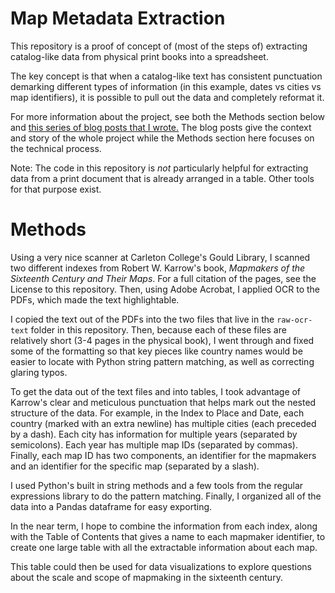 # Map Metadata Extraction

This repository is a proof of concept of (most of the steps of) extracting catalog-like
data from physical print books into a spreadsheet. 

The key concept is that when a catalog-like text has consistent punctuation demarking
different types of information (in this example, dates vs cities vs map identifiers), 
it is possible to pull out the data and completely reformat it. 

For more information about the project, see both the Methods section below and [this series
of blog posts that I wrote.](https://erinwatson.people.sites.carleton.edu/from-history-book-index-to-digital-database/)
The blog posts give the context and story of the whole project while the Methods section
here focuses on the technical process.

Note: The code in this repository is _not_ particularly helpful for extracting data from 
a print document that is already arranged in a table. Other tools for that purpose exist.

# Methods

Using a very nice scanner at Carleton College's Gould Library, I scanned two different 
indexes from Robert W. Karrow's book, _Mapmakers of the Sixteenth Century and Their Maps_. 
For a full citation of the pages, see the License to this repository.
Then, using Adobe Acrobat, I applied OCR to the PDFs, which made the text highlightable.

I copied the text out of the PDFs into the two files that live in the `raw-ocr-text` 
folder in this repository. Then, because each of these files are relatively short 
(3-4 pages in the physical book), I went through and fixed some of the formatting
so that key pieces like country names would be easier to locate with Python string 
pattern matching, as well as correcting glaring typos.

To get the data out of the text files and into tables, I took advantage of Karrow's 
clear and meticulous punctuation that helps mark out the nested structure of the data. 
For example, in the Index to Place and Date, each country (marked with an extra newline) 
has multiple cities (each preceded by a dash). Each city has information for multiple 
years (separated by semicolons). Each year has multiple map IDs (separated by commas). 
Finally, each map ID has two components, an identifier for the mapmakers and an identifier 
for the specific map (separated by a slash). 

I used Python's built in string methods and a few tools from the regular expressions 
library to do the pattern matching. Finally, I organized all of the data into a 
Pandas dataframe for easy exporting.

In the near term, I hope to combine the information from each index, along with 
the Table of Contents that gives a name to each mapmaker identifier, to create
one large table with all the extractable information about each map. 

This table could then be used for data visualizations to explore questions
about the scale and scope of mapmaking in the sixteenth century. 


